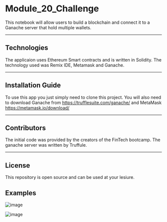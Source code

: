 # Module_20_Challenge

This notebook will allow users to build a blockchain and connect it to a Ganache server that hold multiple wallets.

---

## Technologies

The applicaion uses Ethereum Smart contracts and is written in Solidity. The technology used was Remix IDE, Metamask and Ganache.

---

## Installation Guide

To use this app you just simply need to clone this project. You will also need to download Ganache from https://trufflesuite.com/ganache/ and MetaMask https://metamask.io/download/

---


## Contributors

The initial code was provided by the creators of the FinTech bootcamp. The ganache server was written by Truffule.

---

## License

This repository is open source and can be used at your lesiure.

## Examples
![image](https://github.com/0zzyt3ch/Module_20_Challenge/assets/119699776/5edb6277-f132-4ed0-be2d-1db5017e9411)

![image](https://github.com/0zzyt3ch/Module_20_Challenge/assets/119699776/c1d462eb-062e-4090-87ba-6e3df98b1b6b)


